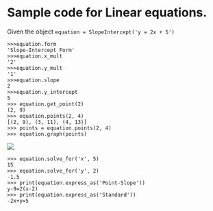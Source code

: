 # Sample code for Linear equations.

Given the object `equation = SlopeIntercept('y = 2x + 5')`

    >>>equation.form
    'Slope-Intercept Form'
    >>>equation.x_mult
    '2'
    >>>equation.y_mult
    '1' 
    >>>equation.slope
    2
    >>>equation.y_intercept
    5
    >>> equation.get_point(2)
    (2, 9)
    >>> equation.points(2, 4)
    [(2, 9), (3, 11), (4, 13)]
    >>> points = equation.points(2, 4)
    >>> equation.graph(points)
![](https://github.com/lpereyrasantiago/khwarizmi/blob/master/resources/Figure_1.png)
    
    >>> equation.solve_for('x', 5)
    15
    >>> equation.solve_for('y', 2)
    -1.5
    >>> print(equation.express_as('Point-Slope'))
    y-9=2(x-2)
    >>> print(equation.express_as('Standard'))
    -2x+y=5
